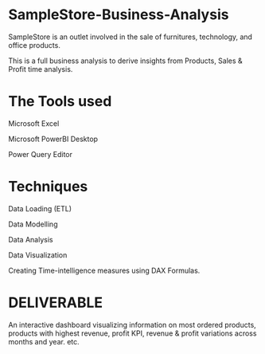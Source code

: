 # SampleStore-Business-Analysis

SampleStore is an outlet involved in the sale of furnitures, technology, and office products.

This is a full business analysis to derive insights from Products, Sales & Profit time analysis.

# The Tools used

Microsoft Excel

Microsoft PowerBI Desktop

Power Query Editor

# Techniques

Data Loading (ETL)

Data Modelling

Data Analysis

Data Visualization

Creating Time-intelligence measures using DAX Formulas.

# DELIVERABLE

An interactive dashboard visualizing information on most ordered products, products with highest revenue, profit KPI, revenue & profit variations across months and year. etc.
